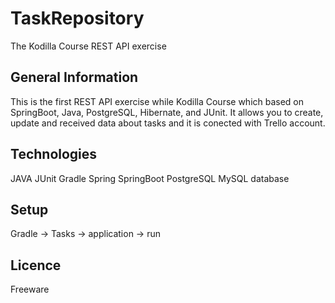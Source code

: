 # TaskRepository
The Kodilla Course REST API exercise


## General Information
This is the first REST API exercise while Kodilla Course which based on SpringBoot, Java, PostgreSQL, Hibernate, and JUnit. It allows you to create, update and received data about tasks and it is conected with Trello account.

## Technologies
JAVA
JUnit
Gradle
Spring
SpringBoot
PostgreSQL
MySQL database

 
## Setup
Gradle -> Tasks -> application -> run

## Licence
Freeware
